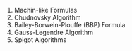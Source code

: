 1. Machin-like Formulas
2. Chudnovsky Algorithm
3. Bailey-Borwein-Plouffe (BBP) Formula
4. Gauss-Legendre Algorithm
5. Spigot Algorithms
